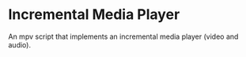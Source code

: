# Incremental Media Player

An mpv script that implements an incremental media player (video and audio).

